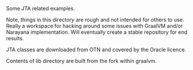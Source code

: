 Some JTA related examples.

Note, things in this directory are rough and not intended for others to use. Really a workspace for hacking around some issues with GraalVM and/or Narayana implementation. Will eventually create a stable repository for end results.

JTA classes are downloaded from OTN and covered by the Oracle licence.

Contents of lib directory are built from the fork within graalvm.
